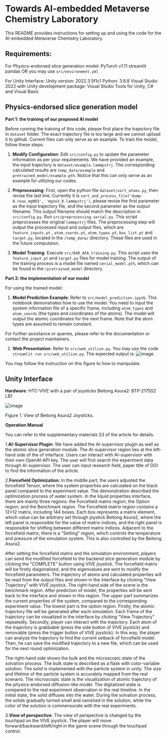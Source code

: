 # Towards AI-embedded Metaverse Chemistry Laboratory

This README provides instructions for setting up and using the code for the AI-embedded Metaverse Chemistry Laboratory.


## Requirements: 
For Physics-endorsed slice generation model:
PyTorch v1.11
streamlit
pandas
OR you may use `src/environment.yml`

For Unity Interface:
Unity version: 2022.3.5f1c1
Python: 3.8.8
Visual Studio 2022 with Unity development package: Visual Studio Tools for Unity, C# and Visual Basic

## Physics-endorsed slice generation model
**Part 1: the training of our proposed AI model**

Before running the training of this code, please first place the trajectory file in `dataset` folder. The exact trajectory file is too large and we cannot upload it to github. Current files can only serve as an example. To train the model, follow these steps:

1. **Modify Configuration**: Edit `src/config.py` to update the parameter information as per your requirements. We have provided an example, the input trajectory is `dataset/example.lammpstrj`. The corresponding calculated results are `temp_data/example` and `pretrained_model/example.pth`. Notice that this can only serve as an example for utilizing our codes.

2. **Preprocessing**: First, open the python file `dataset/sort_atoms.py`, then revise the last line. Currently it is `sort_and_process_file('dump-8.reax.mgNO3', 'mgno3_8.lammpstrj')`, please revise the first parameter as the input trajectory file, and the second parameter as the output filename. This output filename should match the description in `src/config.py`. Run `src/preprocessing.serial.py`. This script preprocesses the original `lammpstrj` files. The preprocessing step will output the processed input and output files, which are `feature_inputs.pt` , `atom_coords.pt`, `atom_types.pt`, `box_list.pt` and `target.py`, located in the `/temp_data/` directory. These files are used in the future computaion.

3. **Model Training**: Execute `src/D4R_AFA_training.py`. This script uses the `feature_input.pt` and `target.py` files for model training. The output of the training process is a model file named `serial_model.pth`, which can be found in the `/pretrained_model` directory.

**Part 2: the implementation of our model**

For using the trained model:

1. **Model Prediction Example**: Refer to `src/model_prediction.ipynb`. This notebook demonstrates how to use the model. You need to input the system information file of a specific frame, including `atom_types` and `atom_coords` (the types and coordinates of the atoms). The model will output the atomic coordinates for the next frame. Note that the atom types are assumed to remain constant.

For further assistance or queries, please refer to the documentation or contact the project maintainers.

2. **Web Presentation**: Refer to `src/web_utilize.py`. You may use the code `streamlit run src/web_utilize.py`. The expected output is:
![image](https://github.com/hxlin97/Metaverse-lab/assets/58459755/35a52797-57ee-4e97-a335-e0f28e1e8884)

You may follow the instruction on this figure to how to manipulate.

## Unity Interface
**Hardware**:
HTC-VIVE with a pair of joysticks
Beitong Asura2: BTP-2175S2 LB1

![image](https://github.com/hxlin97/Metaverse-lab/assets/114046154/0e948aca-e433-4a43-a4f3-5fb54d81fc30)

Figure 1. View of Beitong Asura2 Joysticks.

**Operation Manual**

You can refer to the supplementary materials S3 of the article for details.

1.**AI-Supervisor Plugin**: We have added the AI-supervisor plugin as well as the atomic slice generation module. The AI-supervisor region lies at the left-hand side of the of interface. Users can interact with AI-supervisor with their own OpenAI-API key. The user will first search the experiment data through AI-supervisor. The user can input research field, paper title of DOI to find the information of the article.

2.**Forcefield Optimization**: In the middle part, the users adjusted the forcefield Tensor, where the system properties are calculated on the black panel compared to the experiment value. The demonstration described the optimization process of water system. In the liquid properties interface, there are mainly three regions: the Forcefield matrix region; the Option region; and the Benchmark region. The Forcefield matrix region contains a 12×12 matrix, including 144 boxes. Each box represents a matrix element, which value can be arbitrary set through joystick Beitong Asura2, where the left panel is responsible for the value of matrix indices, and the right panel is responsible for shifting between different matrix indices. Adjacent to the forcefield matrix, there is a “Setting” region, which controls the temperature and pressure of the simulation system. This is also controlled by the Beitong Asura2. 

After setting the forcefield matrix and the simulation environment, players can send the modified forcefield to the backend slice generation module by clicking the “COMPLETE” button using VIVE joystick. The forcefield matrix will be firstly diagonalized, and the eigenvalues are sent to modify the forcefield parameters. The trajectory of atoms and calculated properties will be read from the output files and shown in the interface by clicking “View Trajectory” with VIVE joystick. The right-hand side of the scene is the benchmark region. After prediction of model, the properties will be sent back to the interface and shown in this region. The upper part summarizes the current properties of the system, compared to the corresponding experiment value. The lowest part is the option region. Firstly, the atomic trajectory file will be generated after each simulation. Each frame of the trajectory can be visualized in the interface by clicking “View Trajectory” repeatedly. Secondly, player can interact with the trajectory. Each atom of the trajectory is grabbable (press the side button of VIVE joystick) and removable (press the trigger button of VIVE joystick). In this way, the player can analyze the trajectory to find the current setback of forcefield model. Then, he can save the modified trajectory to a new file, which can be used for the next round optimization. 

The right-hand side shows the bulk and the microscopic state of the solvation process. The bulk state is described as a flask with color-variable solution. The solid is implemented with the particle system in unity. The size and lifetime of the particle system is accurately mapped from the real scenario. The microscopic state is the visualization of atomic trajectory of the physics-endorsed diffusion-like model. The digitalized state is compared to the real experiment observation in the real timeline. In the initial state, the solid diffuses into the water. During the solvation process, the solids gradually turned small and vanished in the solution, while the color of the solution is commensurate with the real experiments. 

3.**View of perspective**: The view of perspective is changed by the touchpad on the VIVE joystick. The player will move forward/backward/left/right in the game scene through the touchpad control. 

